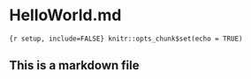 HelloWorld.md
================

`{r setup, include=FALSE} knitr::opts_chunk$set(echo = TRUE)`

## This is a markdown file
